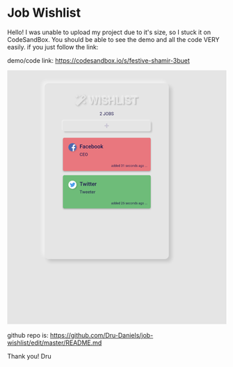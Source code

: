 
# Job Wishlist
Hello! I was unable to upload my project due to it's size, so I stuck it on CodeSandBox. You should be able to see the demo and all the code VERY easily. if you just follow the link:

demo/code link: https://codesandbox.io/s/festive-shamir-3buet

![Image of Game](/public/assets/wish.png)

github repo is: https://github.com/Dru-Daniels/job-wishlist/edit/master/README.md

Thank you!
Dru 
